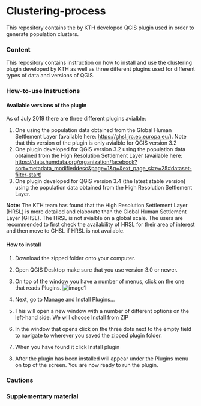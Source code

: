 # Clustering-process

This repository contains the by KTH developed QGIS plugin used in order to generate population clusters.   

### Content

This repository contains instruction on how to install and use the clustering plugin developed by KTH as well as three different plugins used for different types of data and versions of QGIS.


### How-to-use Instructions 

#### Available versions of the plugin
As of July 2019 there are three different plugins avialble:

  1. One using the population data obtained from the Global Human Settlement Layer (available here: https://ghsl.jrc.ec.europa.eu/). Note that this version of the plugin is only avialble for QGIS version 3.2
  2. One plugin developed for QGIS version 3.2 using the population data obtained from the High Resolution Settlement Layer (available here: https://data.humdata.org/organization/facebook?sort=metadata_modifieddesc&page=1&q=&ext_page_size=25#dataset-filter-start)
  3. One plugin developed for QGIS version 3.4 (the latest stable version) using the population data obtained from the High Resolution Settlement Layer.

**Note:** The KTH team has found that the High Resolution Settlement Layer (HRSL) is more detailed and elaborate than the Global Human Settlement Layer (GHSL). The HRSL is not avialble on a global scale. The users are recommended to first check the availability of HRSL for their area of interest and then move to GHSL if HRSL is not available. 

#### How to install
1.	Download the zipped folder onto your computer.
2.	Open QGIS Desktop make sure that you use version 3.0 or newer. 
3.	On top of the window you have a number of menus, click on the one that reads Plugins.
![image1](https://github.com/babakkhavari/Clustering-process/tree/master/Img/image1.jpg)


4.	Next, go to Manage and Install Plugins… 



5.	This will open a new window with a number of different options on the left-hand side. We will choose Install from ZIP
 


6.	In the window that opens click on the three dots next to the empty field to navigate to wherever you saved the zipped plugin folder.


7.	When you have found it click Install plugin
 

8.	After the plugin has been installed will appear under the Plugins menu on top of the screen. You are now ready to run the plugin.

 


### Cautions



### Supplementary material

